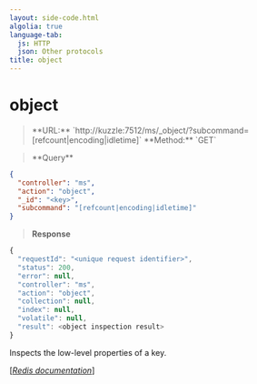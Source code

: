 ```yaml
---
layout: side-code.html
algolia: true
language-tab:
  js: HTTP
  json: Other protocols
title: object
---
```


# object




<blockquote class="js">
<p>
**URL:** `http://kuzzle:7512/ms/_object/<key>?subcommand=[refcount|encoding|idletime]`  
**Method:** `GET`
</p>
</blockquote>

<blockquote class="json">
<p>
**Query**
</p>
</blockquote>


```json
{
  "controller": "ms",
  "action": "object",
  "_id": "<key>",
  "subcommand": "[refcount|encoding|idletime]"
}
```

>**Response**

```javascript
{
  "requestId": "<unique request identifier>",
  "status": 200,
  "error": null,
  "controller": "ms",
  "action": "object",
  "collection": null,
  "index": null,
  "volatile": null,
  "result": <object inspection result>
}
```

Inspects the low-level properties of a key.

[[_Redis documentation_]](https://redis.io/commands/object)

